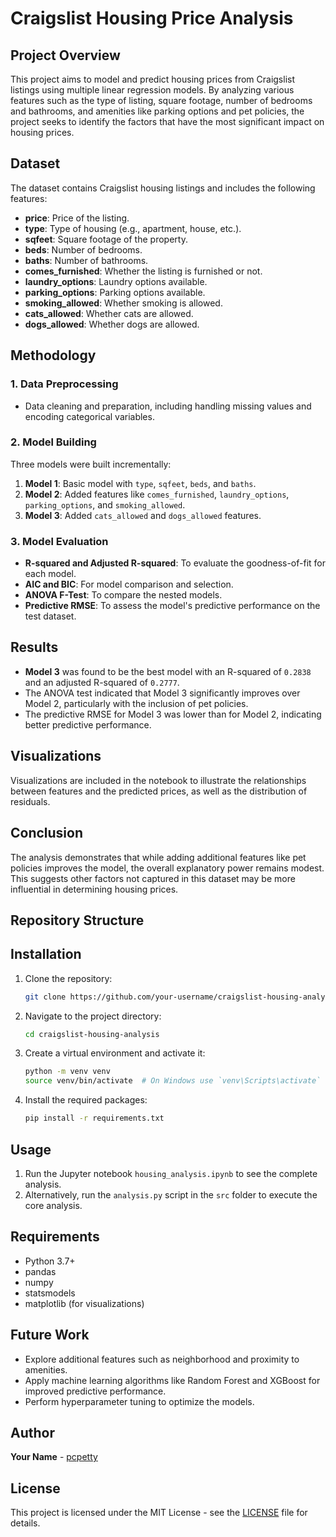 # Craigslist Housing Price Analysis

## Project Overview
This project aims to model and predict housing prices from Craigslist listings using multiple linear regression models. By analyzing various features such as the type of listing, square footage, number of bedrooms and bathrooms, and amenities like parking options and pet policies, the project seeks to identify the factors that have the most significant impact on housing prices.

## Dataset
The dataset contains Craigslist housing listings and includes the following features:

- **price**: Price of the listing.
- **type**: Type of housing (e.g., apartment, house, etc.).
- **sqfeet**: Square footage of the property.
- **beds**: Number of bedrooms.
- **baths**: Number of bathrooms.
- **comes_furnished**: Whether the listing is furnished or not.
- **laundry_options**: Laundry options available.
- **parking_options**: Parking options available.
- **smoking_allowed**: Whether smoking is allowed.
- **cats_allowed**: Whether cats are allowed.
- **dogs_allowed**: Whether dogs are allowed.

## Methodology
### 1. Data Preprocessing
- Data cleaning and preparation, including handling missing values and encoding categorical variables.

### 2. Model Building
Three models were built incrementally:
1. **Model 1**: Basic model with `type`, `sqfeet`, `beds`, and `baths`.
2. **Model 2**: Added features like `comes_furnished`, `laundry_options`, `parking_options`, and `smoking_allowed`.
3. **Model 3**: Added `cats_allowed` and `dogs_allowed` features.

### 3. Model Evaluation
- **R-squared and Adjusted R-squared**: To evaluate the goodness-of-fit for each model.
- **AIC and BIC**: For model comparison and selection.
- **ANOVA F-Test**: To compare the nested models.
- **Predictive RMSE**: To assess the model's predictive performance on the test dataset.

## Results
- **Model 3** was found to be the best model with an R-squared of `0.2838` and an adjusted R-squared of `0.2777`.
- The ANOVA test indicated that Model 3 significantly improves over Model 2, particularly with the inclusion of pet policies.
- The predictive RMSE for Model 3 was lower than for Model 2, indicating better predictive performance.

## Visualizations
Visualizations are included in the notebook to illustrate the relationships between features and the predicted prices, as well as the distribution of residuals.

## Conclusion
The analysis demonstrates that while adding additional features like pet policies improves the model, the overall explanatory power remains modest. This suggests other factors not captured in this dataset may be more influential in determining housing prices.

## Repository Structure
 
## Installation
1. Clone the repository:
    ```bash
    git clone https://github.com/your-username/craigslist-housing-analysis.git
    ```
2. Navigate to the project directory:
    ```bash
    cd craigslist-housing-analysis
    ```
3. Create a virtual environment and activate it:
    ```bash
    python -m venv venv
    source venv/bin/activate  # On Windows use `venv\Scripts\activate`
    ```
4. Install the required packages:
    ```bash
    pip install -r requirements.txt
    ```

## Usage
1. Run the Jupyter notebook `housing_analysis.ipynb` to see the complete analysis.
2. Alternatively, run the `analysis.py` script in the `src` folder to execute the core analysis.

## Requirements
- Python 3.7+
- pandas
- numpy
- statsmodels
- matplotlib (for visualizations)

## Future Work
- Explore additional features such as neighborhood and proximity to amenities.
- Apply machine learning algorithms like Random Forest and XGBoost for improved predictive performance.
- Perform hyperparameter tuning to optimize the models.

## Author
**Your Name** - [pcpetty](https://github.com/pcpetty)

## License
This project is licensed under the MIT License - see the [LICENSE](LICENSE) file for details.
